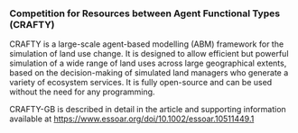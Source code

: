 ### Competition for Resources between Agent Functional Types (CRAFTY)

CRAFTY is a large-scale agent-based modelling (ABM) framework for the simulation of land use change. It is designed to allow efficient but powerful simulation of a wide range of land uses across large geographical extents, based on the decision-making of simulated land managers who generate a variety of ecosystem services. It is fully open-source and can be used without the need for any programming.

CRAFTY-GB is described in detail in the article and supporting information available at https://www.essoar.org/doi/10.1002/essoar.10511449.1


 
  
